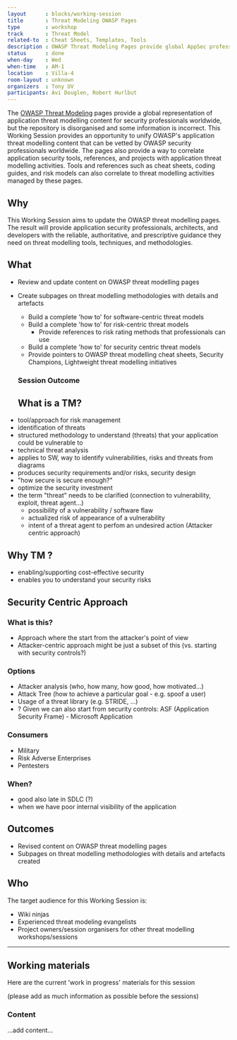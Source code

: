 ```yaml
---
layout      : blocks/working-session
title       : Threat Modeling OWASP Pages
type        : workshop
track       : Threat Model
related-to  : Cheat Sheets, Templates, Tools
description : OWASP Threat Modeling Pages provide global AppSec professionals and companies worldwide with a central reference point to OWASP project, tools, and references that are related to Application Threat Modeling. These pages will provide as a gateway for threat modelers to leverage OWASP threat modeling content as well as other OWASP content and tools that support application threat modeling objectives.
status      : done
when-day    : Wed
when-time   : AM-1
location    : Villa-4
room-layout : unknown
organizers  : Tony UV
participants: Avi Douglen, Robert Hurlbut
---
```


The [OWASP Threat Modeling](https://www.owasp.org/index.php/Application_Threat_Modeling) pages provide a global representation of application threat modelling content for security professionals worldwide, but the repository is disorganised and some information is incorrect.  This Working Session provides an opportunity to unify OWASP's application threat modelling content that can be vetted by OWASP security professionals worldwide. The pages also provide a way to correlate application security tools, references, and projects with application threat modelling activities.  Tools and references such as cheat sheets, coding guides, and risk models can also correlate to threat modelling activities managed by these pages.  

## Why

This Working Session aims to update the OWASP threat modelling pages. The result will provide application security professionals, architects, and developers with the reliable, authoritative, and prescriptive guidance they need on threat modelling tools, techniques, and methodologies.

## What

- Review and update content on OWASP threat modelling pages
- Create subpages on threat modelling methodologies with details and artefacts
  - Build a complete 'how to' for software-centric threat models
  - Build a complete 'how to' for risk-centric threat models
    - Provide references to risk rating methods that professionals can use
  - Build a complete 'how to' for security centric threat models
  - Provide pointers to OWASP threat modelling cheat sheets, Security Champions, Lightweight threat modelling initiatives 
  
  ### Session Outcome 
  
  ## What is a TM?
* tool/approach for risk management
* identification of threats
* structured methodology to understand (threats) that your application could be vulnerable to
* technical threat analysis
* applies to SW, way to identify vulnerabilities, risks and threats from diagrams
* produces security requirements and/or risks, security design
* "how secure is secure enough?"
* optimize the security investment
* the term "threat" needs to be clarified (connection to vulnerability, exploit, threat agent...)
  * possibility of a vulnerability / software flaw
  * actualized risk of appearance of a vulnerability 
  * intent of a threat agent to perfom an undesired action (Attacker centric approach)

## Why TM ?
* enabling/supporting cost-effective security
* enables you to understand your security risks

## Security Centric Approach
### What is this?
* Approach where the start from the attacker's point of view
* Attacker-centric approach might be just a subset of this (vs. starting with security controls?) 
### Options
  * Attacker analysis (who, how many, how good, how motivated...)
  * Attack Tree (how to achieve a particular goal - e.g. spoof a user)
  * Usage of a threat library (e.g. STRIDE, ...)
  * ? Given we can also start from security controls: ASF (Application Security Frame) - Microsoft Application
### Consumers 
  * Military 
  * Risk Adverse Enterprises 
  * Pentesters
### When? 
  * good also late in SDLC (?)
  * when we have poor internal visibility of the application

  
## Outcomes

- Revised content on OWASP threat modelling pages
- Subpages on threat modelling methodologies with details and artefacts created
  
## Who

The target audience for this Working Session is:

 - Wiki ninjas
 - Experienced threat modeling evangelists
 - Project owners/session organisers for other threat modelling workshops/sessions
 
 --- 

## Working materials

Here are the current 'work in progress' materials for this session 

(please add as much information as possible before the sessions)

### Content

...add content...
 
